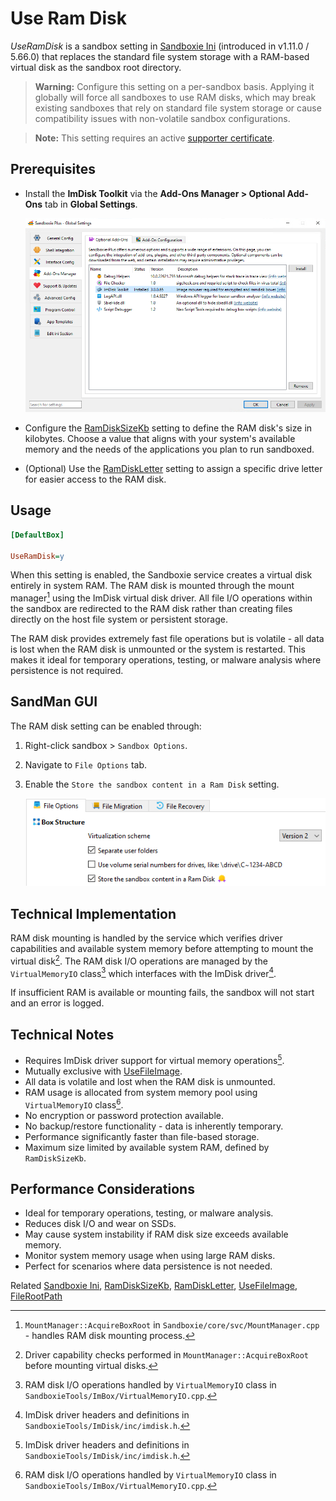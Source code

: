 # Use Ram Disk

_UseRamDisk_ is a sandbox setting in [Sandboxie Ini](SandboxieIni.md) (introduced in v1.11.0 / 5.66.0) that replaces the standard file system storage with a RAM-based virtual disk as the sandbox root directory.

> **Warning:** Configure this setting on a per-sandbox basis. Applying it globally will force all sandboxes to use RAM disks, which may break existing sandboxes that rely on standard file system storage or cause compatibility issues with non-volatile sandbox configurations.

> **Note:** This setting requires an active [supporter certificate](https://sandboxie-plus.com/supporter-certificate/).

## Prerequisites

- Install the **ImDisk Toolkit** via the **Add-Ons Manager > Optional Add-Ons** tab in **Global Settings**.

    ![ImDisk Install](../Media/UseRamDisk1.png)

- Configure the [RamDiskSizeKb](RamDiskSizeKb.md) setting to define the RAM disk's size in kilobytes. Choose a value that aligns with your system's available memory and the needs of the applications you plan to run sandboxed.

- (Optional) Use the [RamDiskLetter](RamDiskLetter.md) setting to assign a specific drive letter for easier access to the RAM disk.

## Usage

```ini
[DefaultBox]

UseRamDisk=y
```

When this setting is enabled, the Sandboxie service creates a virtual disk entirely in system RAM. The RAM disk is mounted through the mount manager[^1] using the ImDisk virtual disk driver. All file I/O operations within the sandbox are redirected to the RAM disk rather than creating files directly on the host file system or persistent storage.

The RAM disk provides extremely fast file operations but is volatile - all data is lost when the RAM disk is unmounted or the system is restarted. This makes it ideal for temporary operations, testing, or malware analysis where persistence is not required.

## SandMan GUI

The RAM disk setting can be enabled through:

1. Right-click sandbox > `Sandbox Options`.
2. Navigate to `File Options` tab.
3. Enable the `Store the sandbox content in a Ram Disk` setting.

    ![Ram Disk Enable](../Media/UseRamDisk2.png)

## Technical Implementation

RAM disk mounting is handled by the service which verifies driver capabilities and available system memory before attempting to mount the virtual disk[^2]. The RAM disk I/O operations are managed by the `VirtualMemoryIO` class[^3] which interfaces with the ImDisk driver[^4].

If insufficient RAM is available or mounting fails, the sandbox will not start and an error is logged.

## Technical Notes

- Requires ImDisk driver support for virtual memory operations[^4].
- Mutually exclusive with [UseFileImage](UseFileImage.md).
- All data is volatile and lost when the RAM disk is unmounted.
- RAM usage is allocated from system memory pool using `VirtualMemoryIO` class[^3].
- No encryption or password protection available.
- No backup/restore functionality - data is inherently temporary.
- Performance significantly faster than file-based storage.
- Maximum size limited by available system RAM, defined by `RamDiskSizeKb`.

## Performance Considerations

- Ideal for temporary operations, testing, or malware analysis.
- Reduces disk I/O and wear on SSDs.
- May cause system instability if RAM disk size exceeds available memory.
- Monitor system memory usage when using large RAM disks.
- Perfect for scenarios where data persistence is not needed.

[^1]: `MountManager::AcquireBoxRoot` in `Sandboxie/core/svc/MountManager.cpp` - handles RAM disk mounting process.
[^2]: Driver capability checks performed in `MountManager::AcquireBoxRoot` before mounting virtual disks.
[^3]: RAM disk I/O operations handled by `VirtualMemoryIO` class in `SandboxieTools/ImBox/VirtualMemoryIO.cpp`.
[^4]: ImDisk driver headers and definitions in `SandboxieTools/ImDisk/inc/imdisk.h`.

Related [Sandboxie Ini](SandboxieIni.md), [RamDiskSizeKb](RamDiskSizeKb.md), [RamDiskLetter](RamDiskLetter.md), [UseFileImage](UseFileImage.md), [FileRootPath](FileRootPath.md)